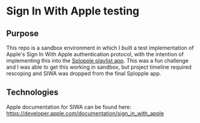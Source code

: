 # Sign In With Apple testing

## Purpose

This repo is a sandbox environment in which I built a test implementation of Apple's Sign In With Apple authentication protocol, with the intention of implementing this into the [Splopple playlist app](https://github.com/crichards17/splopple-music). This was a fun challenge and I was able to get this working in sandbox, but project timeline required rescoping and SIWA was dropped from the final Splopple app.

## Technologies

Apple documentation for SIWA can be found here:
https://developer.apple.com/documentation/sign_in_with_apple
